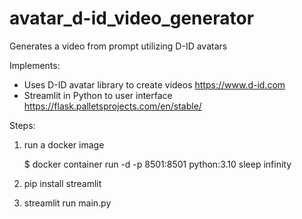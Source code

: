 # avatar_d-id_video_generator
Generates a video from prompt utilizing D-ID avatars

Implements:
- Uses D-ID avatar library to create videos https://www.d-id.com
- Streamlit in Python to user interface https://flask.palletsprojects.com/en/stable/

Steps:

1) run a docker image

   $ docker container run -d -p 8501:8501 python:3.10 sleep infinity

2) pip install streamlit

3) streamlit run main.py
